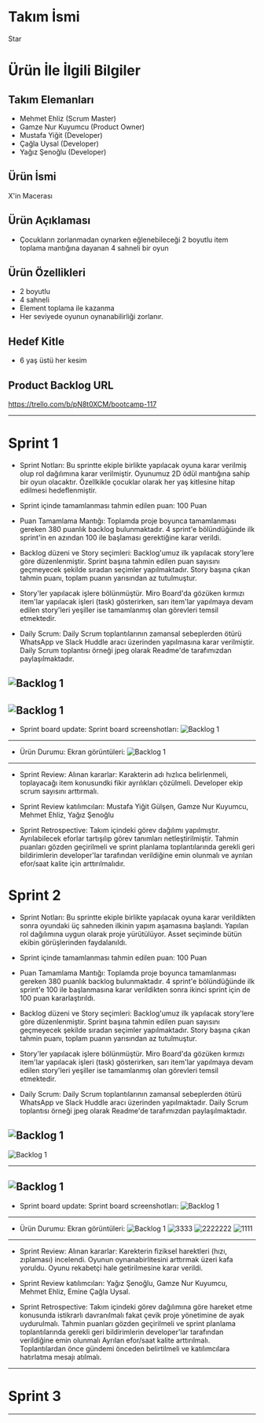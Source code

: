 # **Takım İsmi**

Star

# Ürün İle İlgili Bilgiler

## Takım Elemanları

- Mehmet Ehliz (Scrum Master)
- Gamze Nur Kuyumcu (Product Owner)
- Mustafa Yiğit (Developer)
- Çağla Uysal (Developer)
- Yağız Şenoğlu (Developer)

## Ürün İsmi

X'in Macerası

## Ürün Açıklaması

- Çocukların zorlanmadan oynarken eğlenebileceği 2 boyutlu item toplama mantığına dayanan 4 sahneli bir oyun

## Ürün Özellikleri

- 2 boyutlu
- 4 sahneli
- Element toplama ile kazanma
- Her seviyede oyunun oynanabilirliği zorlanır.


## Hedef Kitle

- 6 yaş üstü her kesim

## Product Backlog URL

https://trello.com/b/pN8t0XCM/bootcamp-117

---

# Sprint 1

- Sprint Notları: Bu sprintte ekiple birlikte yapılacak oyuna karar verilmiş olup rol dağılımına karar verilmiştir. Oyunumuz 2D ödül mantığına sahip bir oyun olacaktır. Özellkikle çocuklar olarak her yaş kitlesine hitap edilmesi hedeflenmiştir.

- Sprint içinde tamamlanması tahmin edilen puan: 100 Puan

- Puan Tamamlama Mantığı: Toplamda proje boyunca tamamlanması gereken 380 puanlık backlog bulunmaktadır. 4 sprint'e bölündüğünde ilk sprint'in en azından 100 ile başlaması gerektiğine karar verildi.

- Backlog düzeni ve Story seçimleri: Backlog'umuz ilk yapılacak story'lere göre düzenlenmiştir. Sprint başına tahmin edilen puan sayısını geçmeyecek şekilde sıradan seçimler yapılmaktadır. Story başına çıkan tahmin puanı, toplam puanın yarısından az tutulmuştur.

- Story'ler yapılacak işlere bölünmüştür. Miro Board'da gözüken kırmızı item'lar yapılacak işleri (task) gösterirken, sarı item'lar yapılmaya devam edilen story'leri  yeşiller ise tamamlanmış olan görevleri temsil etmektedir.

- Daily Scrum: Daily Scrum toplantılarının zamansal sebeplerden ötürü WhatsApp ve Slack Huddle aracı üzerinden yapılmasına karar verilmiştir. Daily Scrum toplantısı örneği jpeg olarak Readme'de tarafımızdan paylaşılmaktadır.

![Backlog 1](https://github.com/growingparticle/Group-117/blob/main/b-117.png)
---
![Backlog 1](https://github.com/growingparticle/Group-117/blob/main/b117.png)
---

- Sprint board update: Sprint board screenshotları:
![Backlog 1](https://github.com/growingparticle/Group-117/blob/main/Sprint%20board%20screenshotlar%C4%B1.png)
---
- Ürün Durumu: Ekran görüntüleri:
![Backlog 1](https://github.com/growingparticle/Group-117/blob/main/ekran%20g%C3%B6r%C3%BCnt%C3%BCs%C3%BC.png)
---

- Sprint Review: Alınan kararlar: Karakterin adı hızlıca belirlenmeli, toplayacağı item konusundki fikir ayrılıkları çözülmeli. Developer ekip scrum sayısını arttırmalı.

- Sprint Review katılımcıları: Mustafa Yiğit Gülşen, Gamze Nur Kuyumcu, Mehmet Ehliz, Yağız Şenoğlu
        
 - Sprint Retrospective:
Takım içindeki görev dağılımı yapılmıştır. Ayrılabilecek eforlar tartışılıp görev tanımları netleştirilmiştir.
Tahmin puanları gözden geçirilmeli ve sprint planlama toplantılarında gerekli geri bildirimlerin developer'lar tarafından verildiğine emin olunmalı ve
ayrılan efor/saat kalite için arttırılmalıdır.

        

    
# Sprint 2

- Sprint Notları: Bu sprintte ekiple birlikte yapılacak oyuna karar verildikten sonra oyundaki üç sahneden ilkinin yapım aşamasına başlandı. Yapılan rol dağılımına uygun olarak proje yürütülüyor. Asset seçiminde bütün ekibin görüşlerinden faydalanıldı. 

- Sprint içinde tamamlanması tahmin edilen puan: 100 Puan

- Puan Tamamlama Mantığı: Toplamda proje boyunca tamamlanması gereken 380 puanlık backlog bulunmaktadır. 4 sprint'e bölündüğünde ilk sprint'e 100 ile başlanmasına karar verildikten sonra ikinci sprint için de 100 puan kararlaştırıldı.

- Backlog düzeni ve Story seçimleri: Backlog'umuz ilk yapılacak story'lere göre düzenlenmiştir. Sprint başına tahmin edilen puan sayısını geçmeyecek şekilde sıradan seçimler yapılmaktadır. Story başına çıkan tahmin puanı, toplam puanın yarısından az tutulmuştur.

- Story'ler yapılacak işlere bölünmüştür. Miro Board'da gözüken kırmızı item'lar yapılacak işleri (task) gösterirken, sarı item'lar yapılmaya devam edilen story'leri  yeşiller ise tamamlanmış olan görevleri temsil etmektedir.

- Daily Scrum: Daily Scrum toplantılarının zamansal sebeplerden ötürü WhatsApp ve Slack Huddle aracı üzerinden yapılmaktadır. Daily Scrum toplantısı örneği jpeg olarak Readme'de tarafımızdan paylaşılmaktadır.

![Backlog 1](https://github.com/growingparticle/Group-117/blob/main/Wh%201.png)
---
![Backlog 1](https://github.com/growingparticle/Group-117/blob/main/Wh%202.png)

---
![Backlog 1](https://github.com/growingparticle/Group-117/blob/main/Sl%201.png)
---

- Sprint board update: Sprint board screenshotları:
![Backlog 1](https://github.com/growingparticle/Group-117/blob/main/tr%202.png)
---
- Ürün Durumu: Ekran görüntüleri:
![Backlog 1](https://github.com/growingparticle/Group-117/blob/main/ekran%20g%C3%B6r%C3%BCnt%C3%BCs%C3%BC.png)
![3333](https://user-images.githubusercontent.com/104782324/169852437-5ba0bb77-ef41-488c-8510-7f948b8f6a69.PNG)
![2222222](https://user-images.githubusercontent.com/104782324/169852474-92f9eb36-0691-40c3-9958-cfe51a179e04.PNG)
![1111](https://user-images.githubusercontent.com/104782324/169852495-92ce2eb4-92c3-4453-9abd-d5dbad6b1803.PNG)

---

- Sprint Review: Alınan kararlar: Karekterin fiziksel harektleri (hızı, zıplaması) incelendi. Oyunun oynanabirlitesini arttırmak üzeri kafa yoruldu. Oyunu rekabetçi hale getirilmesine karar verildi.

- Sprint  Review katılımcıları: Yağız Şenoğlu, Gamze Nur Kuyumcu, Mehmet Ehliz, Emine Çağla Uysal.
        
 - Sprint Retrospective:
Takım içindeki görev dağılımına göre hareket etme konusunda istikrarlı davranılmalı fakat çevik proje yönetimine de ayak uydurulmalı.
Tahmin puanları gözden geçirilmeli ve sprint planlama toplantılarında gerekli geri bildirimlerin developer'lar tarafından verildiğine emin olunmalı
Ayrılan efor/saat kalite arttırılmalı. Toplantılardan önce gündemi önceden belirtilmeli ve katılımcılara hatırlatma mesajı atılmalı.



---

# Sprint 3

---

